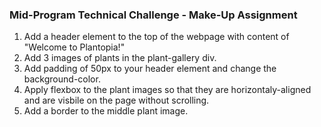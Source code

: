 ### Mid-Program Technical Challenge - Make-Up Assignment

1. Add a header element to the top of the webpage with content of "Welcome to Plantopia!"
2. Add 3 images of plants in the plant-gallery div.
3. Add padding of 50px to your header element and change the background-color.
4. Apply flexbox to the plant images so that they are horizontaly-aligned and are visbile on the page without scrolling.
5. Add a border to the middle plant image.